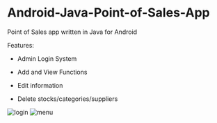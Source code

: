 # Android-Java-Point-of-Sales-App
Point of Sales app written in Java for Android

Features:

- Admin Login System

- Add and View Functions

- Edit information 

- Delete stocks/categories/suppliers

![login](https://i.imgur.com/z2eKQix.png)
![menu](https://i.imgur.com/QwoYdVa.png)
